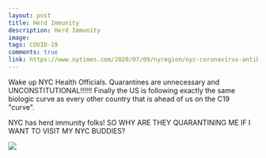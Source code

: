 ```yaml
---
layout: post
title: Herd Immunity
description: Herd Immunity
image: 
tags: COVID-19
comments: true
link: https://www.nytimes.com/2020/07/09/nyregion/nyc-coronavirus-antibodies.html
---
```

Wake up NYC Health Officials. Quarantines are unnecessary and UNCONSTITUTIONAL!!!!!! Finally the US is following exactly the same biologic curve as every other country that is ahead of us on the C19 "curve".

NYC has herd immunity folks! SO WHY ARE THEY QUARANTINING ME IF I WANT TO VISIT MY NYC BUDDIES?

![](https://lh5.googleusercontent.com/05OKoZANadgvvztlAsagDwNGyayiFWq-Tn-MgkSyb0aXIf4i3drUMLkUf5zbfLeJqqb5tyFgUgf-X_TjRjCWtxuyF98sj5EhuIyc7INjxTUcigUskDyN=w1280)
